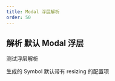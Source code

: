 ```yaml
---
title: Modal 浮层解析
order: 50
---
```


## 解析 默认 Modal 浮层

测试浮层解析

生成的 Symbol 默认带有 resizing 的配置项

<code src="./demos/DefaultModal.tsx" />
